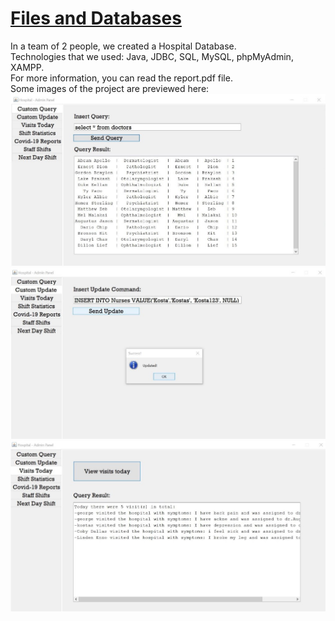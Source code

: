 # [Files and Databases](https://www.csd.uoc.gr/CSD/index.jsp?content=courses_catalog&openmenu=demoAcc3&lang=en&course=24)  

In a team of 2 people, we created a Hospital Database.  
Technologies that we used: Java, JDBC, SQL, MySQL, phpMyAdmin, XAMPP.  
For more information, you can read the report.pdf file.  
Some images of the project are previewed here:  
![alt text](https://github.com/georgeleve/CS360/blob/main/images/image1.jpg)  
![alt text](https://github.com/georgeleve/CS360/blob/main/images/image2.jpg)  
![alt text](https://github.com/georgeleve/CS360/blob/main/images/image3.jpg)  
